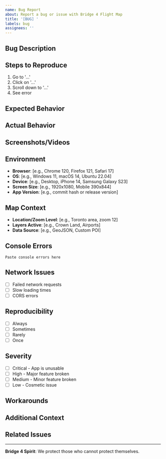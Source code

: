 ```yaml
---
name: Bug Report
about: Report a bug or issue with Bridge 4 Flight Map
title: '[BUG] '
labels: bug
assignees: ''
---
```


## Bug Description
<!-- A clear and concise description of the bug -->

## Steps to Reproduce
<!-- Detailed steps to reproduce the behavior -->
1. Go to '...'
2. Click on '...'
3. Scroll down to '...'
4. See error

## Expected Behavior
<!-- What should happen? -->

## Actual Behavior
<!-- What actually happens? -->

## Screenshots/Videos
<!-- If applicable, add screenshots or videos to help explain the problem -->

## Environment
<!-- Please complete the following information -->
- **Browser**: [e.g., Chrome 120, Firefox 121, Safari 17]
- **OS**: [e.g., Windows 11, macOS 14, Ubuntu 22.04]
- **Device**: [e.g., Desktop, iPhone 14, Samsung Galaxy S23]
- **Screen Size**: [e.g., 1920x1080, Mobile 390x844]
- **App Version**: [e.g., commit hash or release version]

## Map Context
<!-- For map-related issues -->
- **Location/Zoom Level**: [e.g., Toronto area, zoom 12]
- **Layers Active**: [e.g., Crown Land, Airports]
- **Data Source**: [e.g., GeoJSON, Custom POI]

## Console Errors
<!-- Check browser console (F12) and paste any errors -->
```
Paste console errors here
```

## Network Issues
<!-- For data loading issues, check Network tab (F12) -->
- [ ] Failed network requests
- [ ] Slow loading times
- [ ] CORS errors

## Reproducibility
<!-- How often does this happen? -->
- [ ] Always
- [ ] Sometimes
- [ ] Rarely
- [ ] Once

## Severity
<!-- How severe is this issue? -->
- [ ] Critical - App is unusable
- [ ] High - Major feature broken
- [ ] Medium - Minor feature broken
- [ ] Low - Cosmetic issue

## Workarounds
<!-- Have you found any workarounds? -->

## Additional Context
<!-- Add any other context about the problem -->

## Related Issues
<!-- Link any related issues or PRs -->

---
**Bridge 4 Spirit**: We protect those who cannot protect themselves.
